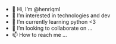 - 👋 Hi, I’m @henriqml
- 👀 I’m interested in technologies and dev
- 🌱 I’m currently learning python <3 
- 💞️ I’m looking to collaborate on ...
- 📫 How to reach me ...
